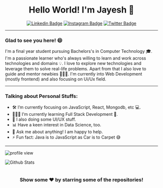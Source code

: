 <div align="center">

# Hello World! I'm Jayesh 🕺

[![Linkedin Badge](https://img.shields.io/badge/-jayeshintech-0072b1?style=flat&logo=Linkedin&logoColor=white&link=https://www.linkedin.com/in/jayeshintech/)](https://www.linkedin.com/in/jayeshintech/) [![Instagram Badge](https://img.shields.io/badge/-jayesh.2112-ff006a?style=flat&logo=Instagram&logoColor=white&link=https://www.instagram.com/jayesh.2112/)](https://www.instagram.com/jayesh.2112/) [![Twitter Badge](https://img.shields.io/badge/-jayeshintech-00acee?style=flat&logo=twitter&logoColor=white&link=https://twitter.com/jayeshintech/)](https://www.twitter.com/jayeshintech/)

</div>

---

### Glad to see you here! 😄 

I'm a final year student pursuing Bachelors's in Computer Technology 🎓. I'm a passionate learner who's always willing to learn and work across technologies and domains 💡. I love to explore new technologies and leverage them to solve real-life problems. Apart from that I also love to guide and mentor newbies 👨🏻‍💻. I'm currently into Web Development (mostly frontend) and also focusing on Ui/Ux field.

<!--

### Languages and Tools:
----
<p align="center">
  <img src="https://devicons.github.io/devicon/devicon.git/icons/html5/html5-original-wordmark.svg" alt="html5" width="40" height="40"/> &nbsp;
  <img src="https://devicons.github.io/devicon/devicon.git/icons/css3/css3-original-wordmark.svg" alt="css3" width="40" height="40"/> &nbsp;
  <img src="https://devicons.github.io/devicon/devicon.git/icons/sass/sass-original.svg" alt="sass" width="40" height="40"/> &nbsp;
  <img src="https://devicons.github.io/devicon/devicon.git/icons/javascript/javascript-original.svg" alt="javascript" width="40" height="40"/> &nbsp;
  <img src="https://devicons.github.io/devicon/devicon.git/icons/python/python-original.svg" alt="python" width="40" height="40"/> &nbsp;
  <img src="https://devicon.dev/devicon.git/icons/react/react-original-wordmark.svg" alt="react" width="40" height="40"/> &nbsp;
  <img src="https://devicon.dev/devicon.git/icons/angularjs/angularjs-original-wordmark.svg" alt="react" width="70" height="70"/> &nbsp;
  <img src="https://devicon.dev/devicon.git/icons/git/git-original-wordmark.svg" alt="git" width="55" height="55"/>
</p>

-->

---

### Talking about Personal Stuffs:

- 🛠 I’m currently focusing on JavaScript, React, Mongodb, etc 💻.
- 👨🏻‍💻 I’m currently learning Full Stack Development 🚀.
- 🎨 I also doing some UI/UX stuff.
- 📊 Have a keen interest in Data Science, too.
- 💬 Ask me about anything! I am happy to help.
- ⚡ Fun fact: Java is to JavaScript as Car is to Carpet 😅

---

![profile view](https://gpvc.arturio.dev/TechLead-21)

![Github Stats](https://github-readme-stats.vercel.app/api?username=TechLead-21&show_icons=true&title_color=ffcc00&bg_color=f5f5f5&icon_color=00eaff&include_all_commits=true&count_private=true&custom_title=My%20Github%27s%20Stats)
#

<div align="center">

### Show some ❤️ by starring some of the repositories!

</div>



<!--
**TechLead-21/TechLead-21** is a ✨ _special_ ✨ repository because its `README.md` (this file) appears on your GitHub profile.

Here are some ideas to get you started:

- 🔭 I’m currently working on ...
- 🌱 I’m currently learning ...
- 👯 I’m looking to collaborate on ...
- 🤔 I’m looking for help with ... 
- 💬 Ask me about ...
- 📫 How to reach me: ...
- 😄 Pronouns: ...
- ⚡ Fun fact: ...
-->
